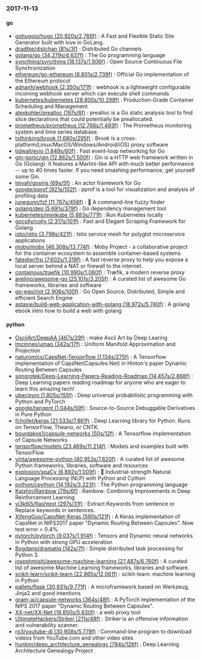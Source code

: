 ### 2017-11-13

#### go
* [gohugoio/hugo (20,920s/2,766f)](https://github.com/gohugoio/hugo) : A Fast and Flexible Static Site Generator built with love in GoLang.
* [dradtke/distchan (81s/3f)](https://github.com/dradtke/distchan) : Distributed Go channels
* [golang/go (34,279s/4,637f)](https://github.com/golang/go) : The Go programming language
* [syncthing/syncthing (18,137s/1,506f)](https://github.com/syncthing/syncthing) : Open Source Continuous File Synchronization
* [ethereum/go-ethereum (8,801s/2,739f)](https://github.com/ethereum/go-ethereum) : Official Go implementation of the Ethereum protocol
* [adnanh/webhook (2,350s/171f)](https://github.com/adnanh/webhook) : webhook is a lightweight configurable incoming webhook server which can execute shell commands
* [kubernetes/kubernetes (28,800s/10,298f)](https://github.com/kubernetes/kubernetes) : Production-Grade Container Scheduling and Management
* [alexkohler/prealloc (197s/6f)](https://github.com/alexkohler/prealloc) : prealloc is a Go static analysis tool to find slice declarations that could potentially be preallocated.
* [prometheus/prometheus (12,768s/1,493f)](https://github.com/prometheus/prometheus) : The Prometheus monitoring system and time series database.
* [txthinking/brook (1,680s/295f)](https://github.com/txthinking/brook) : Brook is a cross-platform(Linux/MacOS/Windows/Android/iOS) proxy software
* [tidwall/evio (1,849s/60f)](https://github.com/tidwall/evio) : Fast event-loop networking for Go
* [gin-gonic/gin (12,862s/1,500f)](https://github.com/gin-gonic/gin) : Gin is a HTTP web framework written in Go (Golang). It features a Martini-like API with much better performance -- up to 40 times faster. If you need smashing performance, get yourself some Gin.
* [teivah/gosiris (69s/5f)](https://github.com/teivah/gosiris) : An actor framework for Go
* [google/pprof (921s/102f)](https://github.com/google/pprof) : pprof is a tool for visualization and analysis of profiling data
* [junegunn/fzf (11,767s/456f)](https://github.com/junegunn/fzf) : 🌸 A command-line fuzzy finder
* [golang/dep (5,691s/379f)](https://github.com/golang/dep) : Go dependency management tool
* [kubernetes/minikube (5,883s/771f)](https://github.com/kubernetes/minikube) : Run Kubernetes locally
* [gocolly/colly (2,317s/101f)](https://github.com/gocolly/colly) : Fast and Elegant Scraping Framework for Golang
* [istio/istio (3,798s/421f)](https://github.com/istio/istio) : Istio service mesh for polyglot microservice applications
* [moby/moby (46,308s/13,774f)](https://github.com/moby/moby) : Moby Project - a collaborative project for the container ecosystem to assemble container-based systems
* [fatedier/frp (7,602s/1,319f)](https://github.com/fatedier/frp) : A fast reverse proxy to help you expose a local server behind a NAT or firewall to the internet.
* [containous/traefik (10,990s/1,060f)](https://github.com/containous/traefik) : Træfik, a modern reverse proxy
* [avelino/awesome-go (25,101s/3,205f)](https://github.com/avelino/awesome-go) : A curated list of awesome Go frameworks, libraries and software
* [go-ego/riot (2,906s/100f)](https://github.com/go-ego/riot) : Go Open Source, Distributed, Simple and efficient Search Engine
* [astaxie/build-web-application-with-golang (18,972s/5,740f)](https://github.com/astaxie/build-web-application-with-golang) : A golang ebook intro how to build a web with golang

#### python
* [OsciiArt/DeepAA (467s/29f)](https://github.com/OsciiArt/DeepAA) : make Ascii Art by Deep Learing
* [lmcinnes/umap (342s/17f)](https://github.com/lmcinnes/umap) : Uniform Manifold Approximation and Projection
* [naturomics/CapsNet-Tensorflow (1,134s/275f)](https://github.com/naturomics/CapsNet-Tensorflow) : A Tensorflow implementation of CapsNet(Capsules Net) in Hinton's paper Dynamic Routing Between Capsules
* [songrotek/Deep-Learning-Papers-Reading-Roadmap (14,457s/2,868f)](https://github.com/songrotek/Deep-Learning-Papers-Reading-Roadmap) : Deep Learning papers reading roadmap for anyone who are eager to learn this amazing tech!
* [uber/pyro (1,805s/155f)](https://github.com/uber/pyro) : Deep universal probabilistic programming with Python and PyTorch
* [google/tangent (1,044s/59f)](https://github.com/google/tangent) : Source-to-Source Debuggable Derivatives in Pure Python
* [fchollet/keras (21,533s/7,861f)](https://github.com/fchollet/keras) : Deep Learning library for Python. Runs on TensorFlow, Theano, or CNTK.
* [bourdakos1/capsule-networks (50s/12f)](https://github.com/bourdakos1/capsule-networks) : A Tensorflow implementation of Capsule Networks
* [tensorflow/models (23,469s/11,214f)](https://github.com/tensorflow/models) : Models and examples built with TensorFlow
* [vinta/awesome-python (40,953s/7,820f)](https://github.com/vinta/awesome-python) : A curated list of awesome Python frameworks, libraries, software and resources
* [explosion/spaCy (6,892s/1,009f)](https://github.com/explosion/spaCy) : 💫 Industrial-strength Natural Language Processing (NLP) with Python and Cython
* [python/cpython (14,192s/3,223f)](https://github.com/python/cpython) : The Python programming language
* [Kaixhin/Rainbow (79s/6f)](https://github.com/Kaixhin/Rainbow) : Rainbow: Combining Improvements in Deep Reinforcement Learning
* [vi3k6i5/flashtext (297s/31f)](https://github.com/vi3k6i5/flashtext) : Extract Keywords from sentence or Replace keywords in sentences.
* [XifengGuo/CapsNet-Keras (590s/121f)](https://github.com/XifengGuo/CapsNet-Keras) : A Keras implementation of CapsNet in NIPS2017 paper "Dynamic Routing Between Capsules". Now test error < 0.4%.
* [pytorch/pytorch (9,037s/1,914f)](https://github.com/pytorch/pytorch) : Tensors and Dynamic neural networks in Python with strong GPU acceleration
* [Bogdanp/dramatiq (142s/7f)](https://github.com/Bogdanp/dramatiq) : Simple distributed task processing for Python 3.
* [josephmisiti/awesome-machine-learning (27,487s/6,760f)](https://github.com/josephmisiti/awesome-machine-learning) : A curated list of awesome Machine Learning frameworks, libraries and software.
* [scikit-learn/scikit-learn (22,865s/12,061f)](https://github.com/scikit-learn/scikit-learn) : scikit-learn: machine learning in Python
* [pallets/flask (30,931s/9,771f)](https://github.com/pallets/flask) : A microframework based on Werkzeug, Jinja2 and good intentions
* [gram-ai/capsule-networks (364s/48f)](https://github.com/gram-ai/capsule-networks) : A PyTorch implementation of the NIPS 2017 paper "Dynamic Routing Between Capsules".
* [XX-net/XX-Net (18,850s/5,830f)](https://github.com/XX-net/XX-Net) : a web proxy tool
* [UltimateHackers/Striker (211s/48f)](https://github.com/UltimateHackers/Striker) : Striker is an offensive information and vulnerability scanner.
* [rg3/youtube-dl (30,908s/5,778f)](https://github.com/rg3/youtube-dl) : Command-line program to download videos from YouTube.com and other video sites
* [hunkim/deep_architecture_genealogy (784s/126f)](https://github.com/hunkim/deep_architecture_genealogy) : Deep Learning Architecture Genealogy Project
